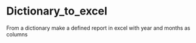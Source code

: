 # Dictionary_to_excel
From a dictionary make a defined report in excel with year and months as columns
